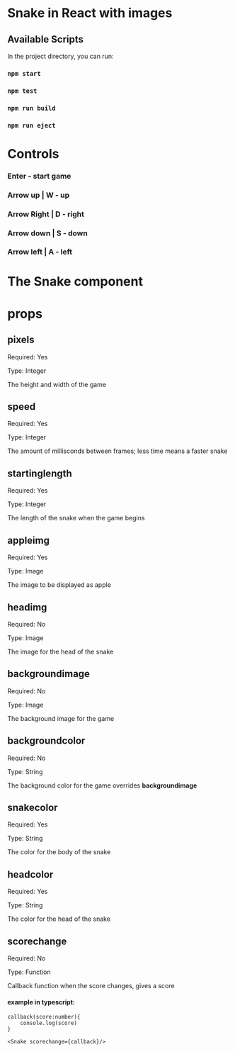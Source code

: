 # Snake in React with images

## Available Scripts

In the project directory, you can run:

### `npm start`

### `npm test`

### `npm run build`

### `npm run eject`

# Controls

### Enter - start game

### Arrow up | W - up

### Arrow Right | D - right

### Arrow down | S - down

### Arrow left | A - left

# The Snake component

# props

## pixels

Required: Yes

Type: Integer

The height and width of the game

## speed

Required: Yes 

Type: Integer

The amount of millisconds between frames; less time means a faster snake

## startinglength

Required: Yes

Type: Integer

The length of the snake when the game begins

## appleimg

Required: Yes 

Type: Image

The image to be displayed as apple

## headimg

Required: No

Type: Image

The image for the head of the snake

## backgroundimage

Required: No

Type: Image

The background image for the game

## backgroundcolor

Required: No

Type: String

The background color for the game overrides **backgroundimage**

## snakecolor

Required: Yes

Type: String

The color for the body of the snake

## headcolor

Required: Yes

Type: String

The color for the head of the snake

## scorechange

Required: No

Type: Function

Callback function when the score changes, gives a score

#### example in typescript:
```
callback(score:number){
    console.log(score)
}

<Snake scorechange={callback}/>
```